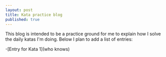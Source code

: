 ```yaml
---
layout: post
title: Kata practice blog
published: true
---
```


This blog is intended to be a practice ground for me to explain how I solve the daily katas I'm doing.  Below I plan to add a list of entries:

-[Entry for Kata 1](who knows)
